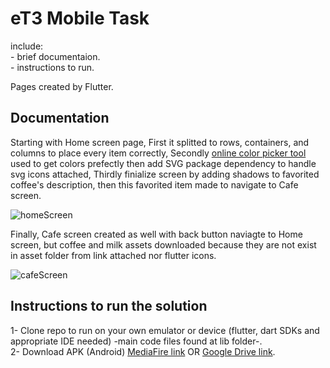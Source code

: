 # eT3 Mobile Task
  include:<br />
    - brief documentaion. <br />
    - instructions to run.
    
Pages created by Flutter.

## Documentation

Starting with Home screen page, First it splitted to rows, containers, and columns to place every item correctly, Secondly [online color picker tool](https://redketchup.io/color-picker) used to get colors prefectly then add SVG package dependency to handle svg icons attached, Thirdly finialize screen by adding shadows to favorited coffee's description, then this favorited item made to navigate to Cafe screen.


![homeScreen](https://user-images.githubusercontent.com/63668000/181850864-b6c46367-1e44-44c9-b565-284db367925f.jpeg)



Finally, Cafe screen created as well with back button naviagte to Home screen, but coffee and milk assets downloaded because they are not exist in asset folder from link attached nor flutter icons.



![cafeScreen](https://user-images.githubusercontent.com/63668000/181850907-f781a633-c1be-4093-a20d-443c6bce39a8.jpeg)

## Instructions to run the solution

1- Clone repo to run on your own emulator or device (flutter, dart SDKs and appropriate IDE needed) -main code files found at lib folder-.<br />
2- Download APK (Android) [MediaFire link](https://www.mediafire.com/file/lj4pztk056734fj/app.apk/file)
  OR [Google Drive link](https://drive.google.com/file/d/12deBGAFTeXgGTuXQqqREvBmB4Zxw0Kn3/view?usp=sharing).
